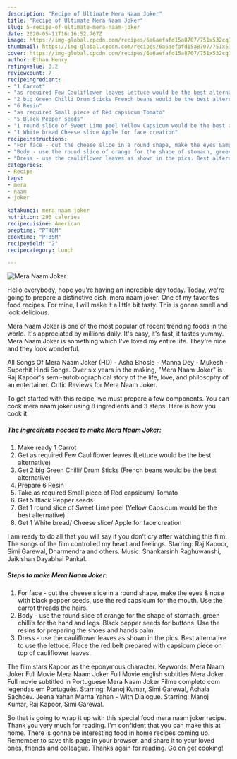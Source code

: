 ```yaml
---
description: "Recipe of Ultimate Mera Naam Joker"
title: "Recipe of Ultimate Mera Naam Joker"
slug: 5-recipe-of-ultimate-mera-naam-joker
date: 2020-05-11T16:16:52.767Z
image: https://img-global.cpcdn.com/recipes/6a6aefafd15a8707/751x532cq70/mera-naam-joker-recipe-main-photo.jpg
thumbnail: https://img-global.cpcdn.com/recipes/6a6aefafd15a8707/751x532cq70/mera-naam-joker-recipe-main-photo.jpg
cover: https://img-global.cpcdn.com/recipes/6a6aefafd15a8707/751x532cq70/mera-naam-joker-recipe-main-photo.jpg
author: Ethan Henry
ratingvalue: 3.2
reviewcount: 7
recipeingredient:
- "1 Carrot"
- "as required Few Cauliflower leaves Lettuce would be the best alternative"
- "2 big Green Chilli Drum Sticks French beans would be the best alternative"
- "6 Resin"
- "as required Small piece of Red capsicum Tomato"
- "5 Black Pepper seeds"
- "1 round slice of Sweet Lime peel Yellow Capsicum would be the best alternative"
- "1 White bread Cheese slice Apple for face creation"
recipeinstructions:
- "For face - cut the cheese slice in a round shape, make the eyes &amp; nose with black pepper seeds, use the red capsicum for the mouth. Use the carrot threads the hairs."
- "Body - use the round slice of orange for the shape of stomach, green chilli’s for the hand and legs. Black pepper seeds for buttons. Use the resins for preparing the shoes and hands palm."
- "Dress - use the cauliflower leaves as shown in the pics. Best alternative to use the lettuce. Place the red belt prepared with capsicum piece on top of cauliflower leaves."
categories:
- Recipe
tags:
- mera
- naam
- joker

katakunci: mera naam joker 
nutrition: 296 calories
recipecuisine: American
preptime: "PT40M"
cooktime: "PT35M"
recipeyield: "2"
recipecategory: Lunch

---
```



![Mera Naam Joker](https://img-global.cpcdn.com/recipes/6a6aefafd15a8707/751x532cq70/mera-naam-joker-recipe-main-photo.jpg)

Hello everybody, hope you're having an incredible day today. Today, we're going to prepare a distinctive dish, mera naam joker. One of my favorites food recipes. For mine, I will make it a little bit tasty. This is gonna smell and look delicious.

Mera Naam Joker is one of the most popular of recent trending foods in the world. It's appreciated by millions daily. It's easy, it's fast, it tastes yummy. Mera Naam Joker is something which I've loved my entire life. They're nice and they look wonderful.

All Songs Of Mera Naam Joker (HD) - Asha Bhosle - Manna Dey - Mukesh - Superhit Hindi Songs. Over six years in the making, &#34;Mera Naam Joker&#34; is Raj Kapoor&#39;s semi-autobiographical story of the life, love, and philosophy of an entertainer. Critic Reviews for Mera Naam Joker.


To get started with this recipe, we must prepare a few components. You can cook mera naam joker using 8 ingredients and 3 steps. Here is how you cook it.

<!--inarticleads1-->

##### The ingredients needed to make Mera Naam Joker:

1. Make ready 1 Carrot
1. Get as required Few Cauliflower leaves (Lettuce would be the best alternative)
1. Get 2 big Green Chilli/ Drum Sticks (French beans would be the best alternative)
1. Prepare 6 Resin
1. Take as required Small piece of Red capsicum/ Tomato
1. Get 5 Black Pepper seeds
1. Get 1 round slice of Sweet Lime peel (Yellow Capsicum would be the best alternative)
1. Get 1 White bread/ Cheese slice/ Apple for face creation


I am ready to do all that you will say if you don&#39;t cry after watching this film. The songs of the film controlled my heart and feelings. Starring: Raj Kapoor, Simi Garewal, Dharmendra and others. Music: Shankarsinh Raghuwanshi, Jaikishan Dayabhai Pankal. 

<!--inarticleads2-->

##### Steps to make Mera Naam Joker:

1. For face - cut the cheese slice in a round shape, make the eyes &amp; nose with black pepper seeds, use the red capsicum for the mouth. Use the carrot threads the hairs.
1. Body - use the round slice of orange for the shape of stomach, green chilli’s for the hand and legs. Black pepper seeds for buttons. Use the resins for preparing the shoes and hands palm.
1. Dress - use the cauliflower leaves as shown in the pics. Best alternative to use the lettuce. Place the red belt prepared with capsicum piece on top of cauliflower leaves.


The film stars Kapoor as the eponymous character. Keywords: Mera Naam Joker Full Movie Mera Naam Joker Full Movie english subtitles Mera Joker Full movie subtitled in Portuguese Mera Naam Joker Filme completo com legendas em Português. Starring: Manoj Kumar, Simi Garewal, Achala Sachdev. Jeena Yahan Marna Yahan - With Dialogue. Starring: Manoj Kumar, Raj Kapoor, Simi Garewal. 

So that is going to wrap it up with this special food mera naam joker recipe. Thank you very much for reading. I'm confident that you can make this at home. There is gonna be interesting food in home recipes coming up. Remember to save this page in your browser, and share it to your loved ones, friends and colleague. Thanks again for reading. Go on get cooking!
